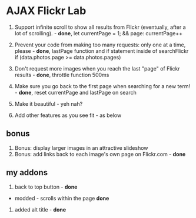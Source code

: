 # AJAX Flickr Lab
1. Support infinite scroll to show all results from Flickr (eventually, after a lot of scrolling). - **done**, let currentPage = 1; && page: currentPage++

1. Prevent your code from making too many requests: only one at a time, please - **done**, lastPage function and if statement inside of searchFlickr if (data.photos.page >= data.photos.pages)

1. Don't request more images when you reach the last "page" of Flickr results - **done**, throttle function 500ms

1. Make sure you go back to the first page when searching for a new term! - **done**, reset currentPage and lastPage on search

1. Make it beautiful - yeh nah?

1. Add other features as you see fit - as below

## bonus
1. Bonus: display larger images in an attractive slideshow
1. Bonus: add links back to each image's own page on Flickr.com - **done**

## my addons
1. back to top button - **done**
- modded - scrolls within the page **done**

1. added alt title - **done**
